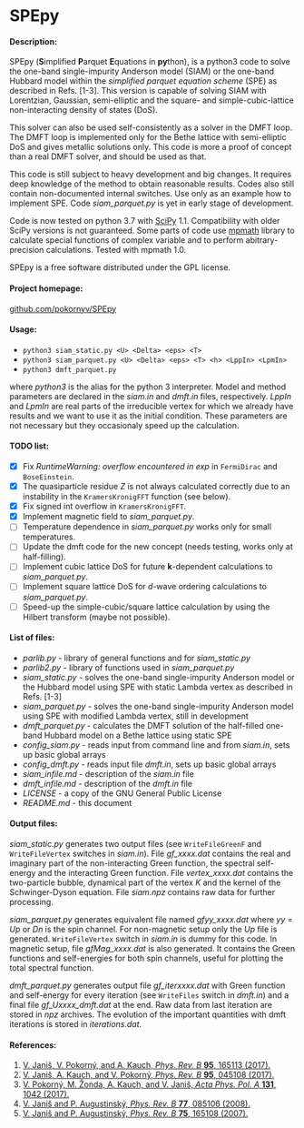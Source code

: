SPEpy
=====
#### Description:

SPEpy (**S**implified **P**arquet **E**quations in **py**thon), is a python3 code to solve 
the one-band single-impurity Anderson model (SIAM) or the one-band Hubbard model within the 
_simplified parquet equation scheme_ (SPE) as described in Refs. [1-3].
This version is capable of solving SIAM with Lorentzian, Gaussian, semi-elliptic and the 
square- and simple-cubic-lattice non-interacting density of states (DoS).  

This solver can also be used self-consistently as a solver in the DMFT loop. 
The DMFT loop is implemented only for the Bethe lattice with semi-elliptic DoS and gives metallic 
solutions only. This code is more a proof of concept than a real DMFT solver, and should be used 
as that.  

This code is still subject to heavy development and big changes. 
It requires deep knowledge of the method to obtain reasonable results. 
Codes also still contain non-documented internal switches. 
Use only as an example how to implement SPE. Code *siam_parquet.py* is yet in early stage 
of development.  

Code is now tested on python 3.7 with [SciPy](https://www.scipy.org) 1.1. 
Compatibility with older SciPy versions is not guaranteed. 
Some parts of code use [mpmath](http://mpmath.org) library to calculate special functions 
of complex variable and to perform abitrary-precision calculations. Tested with mpmath 1.0.

SPEpy is a free software distributed under the GPL license.

#### Project homepage:
[github.com/pokornyv/SPEpy](https://github.com/pokornyv/SPEpy)

#### Usage:
- `python3 siam_static.py <U> <Delta> <eps> <T>`  
- `python3 siam_parquet.py <U> <Delta> <eps> <T> <h> <LppIn> <LpmIn>`  
- `python3 dmft_parquet.py`  

where *python3* is the alias for the python 3 interpreter. Model and method parameters are declared 
in the *siam.in* and *dmft.in* files, respectively. *LppIn* and *LpmIn* are real parts of the 
irreducible vertex for which we already have results and we want to use it as the initial condition. 
These parameters are not necessary but they occasionaly speed up the calculation.

#### TODO list:
- [x] Fix *RuntimeWarning: overflow encountered in exp* in `FermiDirac` and `BoseEinstein`.
- [x] The quasiparticle residue *Z* is not always calculated correctly due to an instability in the 
`KramersKronigFFT` function (see below).
- [x] Fix signed int overflow in `KramersKronigFFT`.
- [x] Implement magnetic field to *siam_parquet.py*.
- [ ] Temperature dependence in *siam_parquet.py* works only for small temperatures.
- [ ] Update the dmft code for the new concept (needs testing, works only at half-filling).
- [ ] Implement cubic lattice DoS for future **k**-dependent calculations to *siam_parquet.py*.
- [ ] Implement square lattice DoS for *d*-wave ordering calculations to *siam_parquet.py*.
- [ ] Speed-up the simple-cubic/square lattice calculation by using the Hilbert transform 
(maybe not possible).

#### List of files:
- *parlib.py* - library of general functions and for *siam_static.py*
- *parlib2.py* - library of functions used in *siam_parquet.py*
- *siam_static.py* - solves the one-band single-impurity Anderson model or the Hubbard model using 
SPE with static Lambda vertex as described in Refs. [1-3]
- *siam_parquet.py* - solves the one-band single-impurity Anderson model using SPE with modified 
Lambda vertex, still in development
- *dmft_parquet.py* - calculates the DMFT solution of the half-filled one-band Hubbard model 
on a Bethe lattice using static SPE
- *config_siam.py* - reads input from command line and from *siam.in*, sets up basic global arrays
- *config_dmft.py* - reads input file *dmft.in*, sets up basic global arrays
- *siam_infile.md* - description of the *siam.in* file
- *dmft_infile.md* - description of the *dmft.in* file
- *LICENSE* - a copy of the GNU General Public License
- *README.md* - this document

#### Output files:
*siam_static.py* generates two output files (see `WriteFileGreenF` and `WriteFileVertex` 
switches in *siam.in*). File *gf_xxxx.dat* contains the real and imaginary part of the 
non-interacting Green function, the spectral self-energy and the interacting Green function. 
File *vertex_xxxx.dat* contains the two-particle bubble, dynamical part of the vertex *K* and the 
kernel of the Schwinger-Dyson equation. File *siam.npz* contains raw data for further processing.

*siam_parquet.py* generates equivalent file named *gfyy_xxxx.dat* where *yy* = *Up* or *Dn* is 
the spin channel. For non-magnetic setup only the *Up* file is generated. `WriteFileVertex` switch 
in *siam.in* is dummy for this code. In magnetic setup, file *gfMag_xxxx.dat* is also generated. 
It contains the Green functions and self-energies for both spin channels, useful for plotting 
the total spectral function.

*dmft_parquet.py* generates output file *gf_iterxxxx.dat* with Green function and self-energy 
for every iteration (see `WriteFiles` switch in *dmft.in*) and a final file *gf_Uxxxx_dmft.dat* 
at the end. Raw data from last iteration are stored in *npz* archives. The evolution of the 
important quantities with dmft iterations is stored in *iterations.dat*.

#### References:
1. [V. Janiš, V. Pokorný, and A. Kauch, *Phys. Rev. B* **95**, 165113 (2017).](http://journals.aps.org/prb/abstract/10.1103/PhysRevB.95.045108)
2. [V. Janiš, A. Kauch, and V. Pokorný, *Phys. Rev. B* **95**, 045108 (2017).](http://journals.aps.org/prb/abstract/10.1103/PhysRevB.95.165113)
3. [V. Pokorný, M. Žonda, A. Kauch, and V. Janiš, *Acta Phys. Pol. A* **131**, 1042 (2017).](http://doi.org/10.12693/APhysPolA.131.1042)
4. [V. Janiš and P. Augustinský, *Phys. Rev. B* **77**, 085106 (2008).](https://doi.org/10.1103/PhysRevB.77.085106)
5. [V. Janiš and P. Augustinský, *Phys. Rev. B* **75**, 165108 (2007).](https://doi.org/10.1103/PhysRevB.75.165108)

